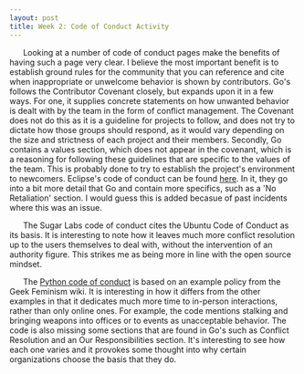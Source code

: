 ```yaml
---
layout: post
title: Week 2: Code of Conduct Activity
---
```



&nbsp;&nbsp;&nbsp;&nbsp;&nbsp;&nbsp;Looking at a number of code of conduct pages make the benefits of having such a page very clear. I believe the most important benefit is to establish ground rules for the community that you can reference and cite when inappropriate or unwelcome behavior is shown by contributors. Go's follows the Contributor Covenant closely, but expands upon it in a few ways. For one, it supplies concrete statements on how unwanted behavior is dealt with by the team in the form of conflict management. The Covenant does not do this as it is a guideline for projects to follow, and does not try to dictate how those groups should respond, as it would vary depending on the size and strictness of each project and their members. <!--more--> Secondly, Go contains a values section, which does not appear in the covenant, which is a reasoning for following these guidelines that are specific to the values of the team. This is probably done to try to establish the project's environment to newcomers. Eclipse's code of conduct can be found [here](https://www.eclipse.org/org/documents/Community_Code_of_Conduct.php). In it, they go into a bit more detail that Go and contain more specifics, such as a 'No Retaliation' section. I would guess this is added becasue of past incidents where this was an issue.

&nbsp;&nbsp;&nbsp;&nbsp;&nbsp;&nbsp;The Sugar Labs code of conduct cites the Ubuntu Code of Conduct as its basis. It is interesting to note how it leaves much more conflict resolution up to the users themselves to deal with, without the intervention of an authority figure. This strikes me as being more in line with the open source mindset.

&nbsp;&nbsp;&nbsp;&nbsp;&nbsp;&nbsp;The [Python code of conduct](https://www.python.org/psf/conduct/) is based on an example policy from the Geek Feminism wiki. It is interesting in how it differs from the other examples in that it dedicates much more time to in-person interactions, rather than only online ones. For example, the code mentions stalking and bringing weapons into offices or to events as unacceptable behavior. The code is also missing some sections that are found in Go's such as Conflict Resolution and an Our Responsibilities section. It's interesting to see how each one varies and it provokes some thought into why certain organizations choose the basis that they do.
